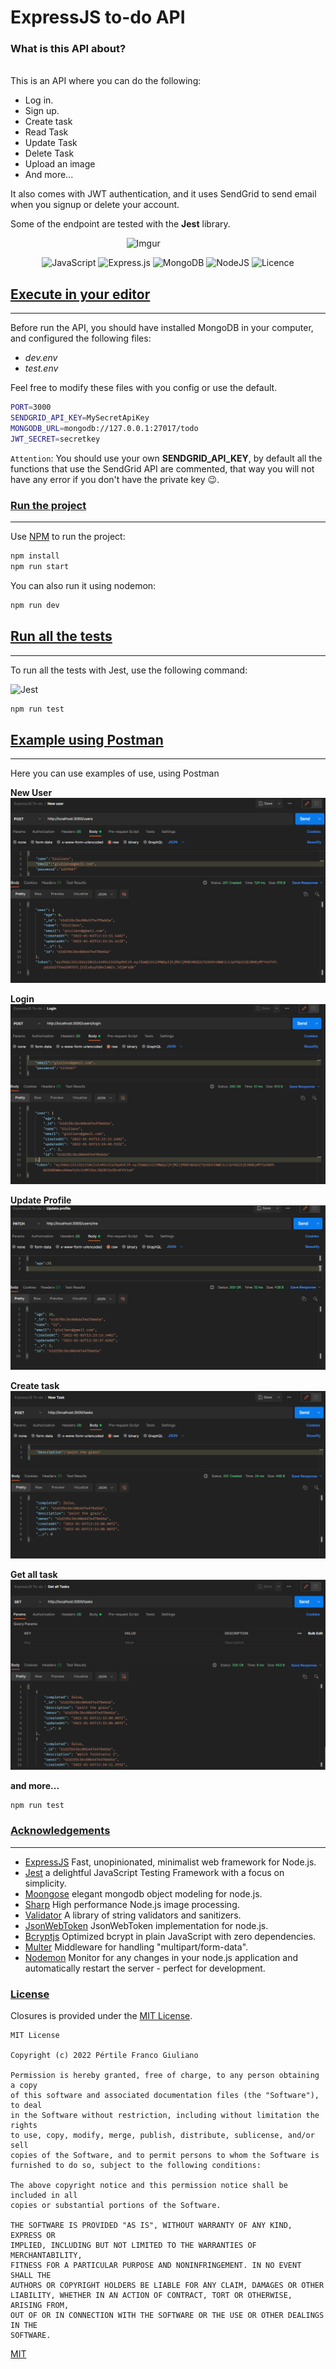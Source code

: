 # ExpressJS to-do API
### **What is this API about?**

<br>
This is an API where you can do the following:
<br>

-   Log in.
-   Sign up.
-   Create task
-   Read Task
-   Update Task
-   Delete Task
-   Upload an image
-   And more...

It also comes with JWT authentication, and it uses SendGrid to send email when you signup or delete your account.

Some of the endpoint are tested with the **Jest** library.
 
<div align="center">

![Imgur](https://codemoto.io/wp-content/themes/cloudhost/library/images/node-express-mongo.png)
&nbsp;&nbsp;&nbsp;&nbsp;&nbsp;&nbsp;&nbsp;&nbsp;&nbsp;&nbsp;&nbsp;&nbsp;&nbsp;&nbsp;&nbsp;&nbsp;&nbsp;&nbsp;&nbsp;

![JavaScript](https://img.shields.io/badge/javascript-%23323330.svg?style=for-the-badge&logo=javascript&logoColor=%23F7DF1E)
![Express.js](https://img.shields.io/badge/express.js-%23404d59.svg?style=for-the-badge&logo=express&logoColor=%2361DAFB)
![MongoDB](https://img.shields.io/badge/MongoDB-%234ea94b.svg?style=for-the-badge&logo=mongodb&logoColor=white)
![NodeJS](https://img.shields.io/badge/node.js-6DA55F?style=for-the-badge&logo=node.js&logoColor=white)
![Licence](https://img.shields.io/github/license/Ileriayo/markdown-badges?style=for-the-badge)

</div>




## [Execute in your editor](#Execute-in-your-editor)

---
Before run the API, you should have installed MongoDB in your computer, and configured the following files:

- *dev.env*
- *test.env*

Feel free to modify these files with you config or use the default.


```bash
PORT=3000
SENDGRID_API_KEY=MySecretApiKey
MONGODB_URL=mongodb://127.0.0.1:27017/todo
JWT_SECRET=secretkey
```

``Attention``: You should use your own **SENDGRID_API_KEY**, by default all the functions that use the SendGrid API are commented, that way you will not have any error if you don't have the private key 😉.

### [Run the project](#Run-the-project)
---

Use [NPM](https://docs.conda.io/projects/conda/en/latest/commands/install.html) to run the project:

```bash
npm install
npm run start
```

You can also run it using nodemon:

```bash
npm run dev
```



## [Run all the tests](#Run-all-the-tests)
---

To run all the tests with Jest, use the following command:
<br>

![Jest](https://camo.githubusercontent.com/ec4626e44870f03423673ea299ceb6f37afa7f9bf848ca5ad095feca41f230b6/68747470733a2f2f6c616e64696e672d706167652d626f6f6b2e66726f6e7431302e636f6d2f696d616765732f6672616d65776f726b732f6a6573742e706e67)

```bash
npm run test
```

## [Example using Postman](#Run-all-the-tests)
---
Here you can use examples of use, using Postman
<br>

**New User**
![new user](/postman/new%20user.png)

**Login**
![login](/postman/login.png)

**Update Profile**
![update profile](/postman/update.png)

**Create task**
![Create task](/postman/new%20task.png)

**Get all task**
![Get all task](/postman/get%20all%20tasks.png)

**and more...**

```bash
npm run test
```

### [Acknowledgements](#Acknowledgements)

---

-   [ExpressJS](https://expressjs.com/) Fast, unopinionated, minimalist web framework for Node.js.
-   [Jest](https://jestjs.io/) a delightful JavaScript Testing Framework with a focus on simplicity.
-   [Moongose](https://mongoosejs.com/) elegant mongodb object modeling for node.js.
-   [Sharp](https://sharp.pixelplumbing.com/) High performance Node.js image processing.
-   [Validator](https://github.com/validatorjs/validator.js) A library of string validators and sanitizers.
-   [JsonWebToken](https://github.com/auth0/node-jsonwebtoken) JsonWebToken implementation for node.js.
-   [Bcryptjs](https://github.com/dcodeIO/bcrypt.js) Optimized bcrypt in plain JavaScript with zero dependencies.
-   [Multer](https://github.com/expressjs/multer)  Middleware for handling "multipart/form-data".
-   [Nodemon](https://github.com/remy/nodemon) Monitor for any changes in your node.js application and automatically restart the server - perfect for development.

### [License](#license)

Closures is provided under the [MIT License](https://github.com/vhesener/Closures/blob/master/LICENSE).

```text
MIT License

Copyright (c) 2022 Pértile Franco Giuliano

Permission is hereby granted, free of charge, to any person obtaining a copy
of this software and associated documentation files (the "Software"), to deal
in the Software without restriction, including without limitation the rights
to use, copy, modify, merge, publish, distribute, sublicense, and/or sell
copies of the Software, and to permit persons to whom the Software is
furnished to do so, subject to the following conditions:

The above copyright notice and this permission notice shall be included in all
copies or substantial portions of the Software.

THE SOFTWARE IS PROVIDED "AS IS", WITHOUT WARRANTY OF ANY KIND, EXPRESS OR
IMPLIED, INCLUDING BUT NOT LIMITED TO THE WARRANTIES OF MERCHANTABILITY,
FITNESS FOR A PARTICULAR PURPOSE AND NONINFRINGEMENT. IN NO EVENT SHALL THE
AUTHORS OR COPYRIGHT HOLDERS BE LIABLE FOR ANY CLAIM, DAMAGES OR OTHER
LIABILITY, WHETHER IN AN ACTION OF CONTRACT, TORT OR OTHERWISE, ARISING FROM,
OUT OF OR IN CONNECTION WITH THE SOFTWARE OR THE USE OR OTHER DEALINGS IN THE
SOFTWARE.
```

[MIT](https://choosealicense.com/licenses/mit/)
